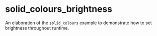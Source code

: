 # solid_colours_brightness

An elaboration of the `solid_colours` example to demonstrate how to set brightness throughout runtime.